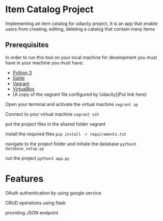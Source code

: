 # Item Catalog Project
Implementing an item catalog for udacity project, It is an app that enable users from creating, 
editing, deleting a catalog that contain many items

## Prerequisites
In order to run this tool on your local machine for development you must have in your machine you must have:
  * [Python 3](https://www.python.org/downloads/release/python-364/)
  * [Sqlite](https://www.sqlite.org/index.html)
  * [Vagrant](https://www.vagrantup.com/docs/installation/)
  * [VirtualBox](https://www.virtualbox.org/wiki/Downloads)
  * [A copy of the vagrant file configured by Udacity](Put link here)
  
Open your terminal and activate the virtual machine `vagrant up`

Connect to your virtual machine `vagrant ssh` 

put the project files in the shared folder vagrant

install the required files `pip install -r requirements.txt`

navigate to the project folder and initiate the database `python3 database_setup.py`

run the project `python3 app.py`

# Features

OAuth authentication by using google service

CRUD operations using flask

providing JSON endpoint


  
 
 
